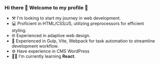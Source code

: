 ### Hi there 👋 Welcome to my profile 💜

- ⚒ I'm looking to start my journey in web development.
- 💻 Proficient in HTML/CSS/JS, utilizing preprocessors for efficient styling.
- 🌐 Experienced in adaptive web design.
- 🔄 Experienced in Gulp, Vite, Webpack for task automation to streamline development workflow.
- ⚙️ Have experience in CMS WordPress
- 👨‍🎓 I’m currently learning **React**.

